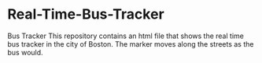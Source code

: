 # Real-Time-Bus-Tracker
Bus Tracker
This repository contains an html file that shows the real time bus tracker in the city of Boston. The marker moves along the streets as the bus would.
